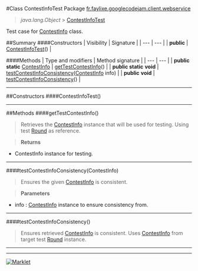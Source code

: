 #Class ContestInfoTest
Package [fr.faylixe.googlecodejam.client.webservice](README.md)<br>

> *java.lang.Object* > [ContestInfoTest](ContestInfoTest.md)



Test case for [ContestInfo](ContestInfo.md) class.


##Summary
####Constructors
| Visibility | Signature |
| --- | --- |
| **public** | [ContestInfoTest](#contestinfotest)() |

####Methods
| Type and modifiers | Method signature |
| --- | --- |
| **public static** [ContestInfo](ContestInfo.md) | [getTestContestInfo](#gettestcontestinfo)() |
| **public static** **void** | [testContestInfoConsistency](#testcontestinfoconsistencycontestinfo)([ContestInfo](ContestInfo.md) info) |
| **public** **void** | [testContestInfoConsistency](#testcontestinfoconsistency)() |

---


##Constructors
####ContestInfoTest()
> 


---


##Methods
####getTestContestInfo()
> Retrieves the [ContestInfo](ContestInfo.md) instance
 that will be used for testing. Using
 test [Round](../Round.md) as reference.

> **Returns**
* ContestInfo instance for testing.


---

####testContestInfoConsistency(ContestInfo)
> Ensures the given [ContestInfo](ContestInfo.md) is
 consistent.

> **Parameters**
* info : [ContestInfo](ContestInfo.md) instance to ensure consistency from.


---

####testContestInfoConsistency()
> Ensures retrieved [ContestInfo](ContestInfo.md) is
 consistent. Uses [ContestInfo](ContestInfo.md) from
 target test [Round](../Round.md) instance.


---

---

[![Marklet](https://img.shields.io/badge/Generated%20by-Marklet-green.svg)](https://github.com/Faylixe/marklet)